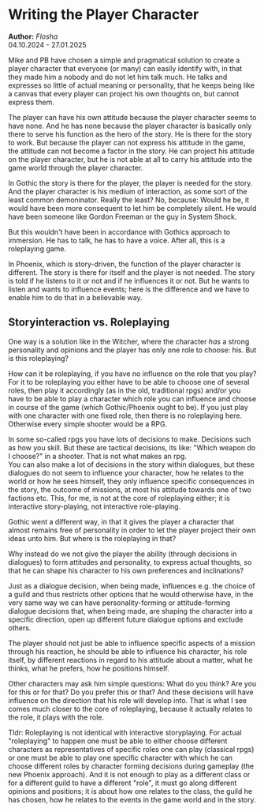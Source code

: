 # Writing the Player Character

**Author:** *Flosha*   
04.10.2024 - 27.01.2025

Mike and PB have chosen a simple and pragmatical solution to create a player character that everyone (or many) can easily identify with, in that they made him a nobody and do not let him talk much. He talks and expresses so little of actual meaning or personality, that he keeps being like a canvas that every player can project his own thoughts on, but cannot express them. 

The player can have his own attitude because the player character seems to have none. And he has none because the player character is basically only there to serve his function as the hero of the story. He is there for the story to work. But because the player can not express his attitude in the game, the attitude can not become a factor in the story. He can project his attitude on the player character, but he is not able at all to carry his attitude into the game world through the player character. 

In Gothic the story is there for the player, the player is needed for the story. And the player character is his medium of interaction, as some sort of the least common demoninator. Really the least? No, because: Would he be, it would have been more consequent to let him be completely silent. He would have been someone like Gordon Freeman or the guy in System Shock. 

But this wouldn't have been in accordance with Gothics approach to immersion. He has to talk, he has to have a voice. After all, this is a roleplaying game. 

In Phoenix, which is story-driven, the function of the player character is different. The story is there for itself and the player is not needed. The story is told if he listens to it or not and if he influences it or not. But he wants to listen and wants to influence events; here is the difference and we have to enable him to do that in a believable way.  


## Storyinteraction vs. Roleplaying

One way is a solution like in the Witcher, where the character *has* a strong personality and opinions and the player has only one role to choose: his. But is this roleplaying? 

How can it be roleplaying, if you have no influence on the role that you play? For it to be roleplaying you either have to be able to choose one of several roles, then play it accordingly (as in the old, traditional rpgs) and/or you have to be able to play a character which role you can influence and choose in course of the game (which Gothic/Phoenix ought to be). If you just play with one character with one fixed role, then there is no roleplaying here. Otherwise every simple shooter would be a RPG.

In some so-called rpgs you have lots of decisions to make. Decisions such as how you skill. But these are tactical decisions, its like: "Which weapon do I choose?" in a shooter. That is not what makes an rpg.  
You can also make a lot of decisions in the story within dialogues, but these dialogues do not seem to influence your character, how he relates to the world or how he sees himself, they only influence specific consequences in the story, the outcome of missions, at most his attitude towards one of two factions etc. This, for me, is not at the core of roleplaying either; it is interactive story-playing, not interactive role-playing. 

Gothic went a different way, in that it gives the player a character that almost remains free of personality in order to let the player project their own ideas unto him. But where is the roleplaying in that?  

Why instead do we not give the player the ability (through decisions in dialogues) to form attitudes and personality, to express actual thoughts, so that he can shape his character to his own preferences and inclinations? 

Just as a dialogue decision, when being made, influences e.g. the choice of a guild and thus restricts other options that he would otherwise have, in the very same way we can have personality-forming or attitude-forming dialogue decisions that, when being made, are shaping the character into a specific direction, open up different future dialogue options and exclude others. 

The player should not just be able to influence specific aspects of a mission through his reaction, he should be able to influence his character, his role itself, by different reactions in regard to his attitude about a matter, what he thinks, what he prefers, how he positions himself. 

Other characters may ask him simple questions: What do you think? Are you for this or for that? Do you prefer this or that? And these decisions will have influence on the direction that his role will develop into. That is what I see comes much closer to the core of roleplaying, because it actually relates to the role, it plays with the role. 

Tldr: Roleplaying is not identical with interactive storyplaying. For actual "roleplaying" to happen one must be able to either choose different characters as representatives of specific roles one can play (classical rpgs) or one must be able to play one specific character with which he can choose different roles by character forming decisions during gameplay (the new Phoenix approach). And it is not enough to play as a different class or for a different guild to have a different "role", it must go along different opinions and positions; it is about how one relates to the class, the guild he has chosen, how he relates to the events in the game world and in the story. 



